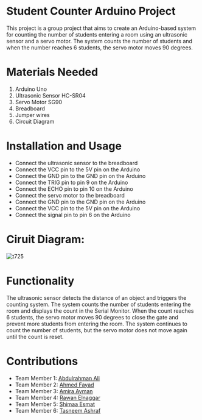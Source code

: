 # Student Counter Arduino Project
 This project is a group project that aims to create an Arduino-based system for counting the number of students entering a room using an ultrasonic sensor and a servo motor. The system counts the number of students and when the number reaches 6 students, the servo motor moves 90 degrees.

# Materials Needed
1. Arduino Uno  
2. Ultrasonic Sensor HC-SR04  
3. Servo Motor SG90  
4. Breadboard  
5. Jumper wires  
6. Circuit Diagram  
# Installation and Usage  
* Connect the ultrasonic sensor to the breadboard  
* Connect the VCC pin to the 5V pin on the Arduino
* Connect the GND pin to the GND pin on the Arduino
* Connect the TRIG pin to pin 9 on the Arduino
* Connect the ECHO pin to pin 10 on the Arduino
* Connect the servo motor to the breadboard
* Connect the GND pin to the GND pin on the Arduino
* Connect the VCC pin to the 5V pin on the Arduino
* Connect the signal pin to pin 6 on the Arduino
# Ciruit Diagram:  
![t725](https://github.com/rwnmtwly/student_counter/assets/120096605/10ff3d52-abb7-4ac8-b73e-6b5bc49201cd)

# Functionality  
The ultrasonic sensor detects the distance of an object and triggers the counting system. The system counts the number of students entering the room and displays the count in the Serial Monitor. When the count reaches 6 students, the servo motor moves 90 degrees to close the gate and prevent more students from entering the room. The system continues to count the number of students, but the servo motor does not move again until the count is reset.

# Contributions
* Team Member 1: [Abdulrahman Ali](https://github.com/Abdelrahman-Ali90)
* Team Member 2: [Ahmed Fayad](https://github.com/0xAMF)
* Team Member 3: [Amira Ayman](https://github.com/Amira2002)
* Team Member 4: [Rawan Elnaggar](https://github.com/rwnmtwly)
* Team Member 5: [Shimaa Esmat](https://github.com/Shimaa-esmat)
* Team Member 6: [Tasneem Ashraf](https://github.com/tasnym1)
